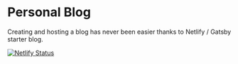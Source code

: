 # Personal Blog

Creating and hosting a blog has never been easier thanks to Netlify / Gatsby starter blog.

[![Netlify Status](https://api.netlify.com/api/v1/badges/12a75c67-1124-42ec-9b28-051185e4178d/deploy-status)](https://app.netlify.com/sites/abed/deploys)
